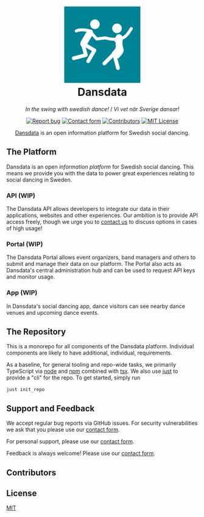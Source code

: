 <h1 align="center">
  <img src="./brand/logo/dansdata_logo.svg" alt="Logo" width="200">
  <br>
  Dansdata
  <br>
</h1>

<p align="center"><i>In the swing with swedish dance!</i> / <i>Vi vet när Sverige dansar!</i></p>

<p align="center">
  <a href="https://github.com/dansdata-se/Dansdata/issues"><img alt="Report bug" src="https://img.shields.io/badge/bugs-GitHub-black"></a>
  <a href="https://dansdata.youtrack.cloud/form/caecd941-5281-47fd-a647-d3832838e922"><img alt="Contact form" src="https://img.shields.io/badge/contact-form-bf40bf"></a>
  <a href="#contributors"><img alt="Contributors" src="https://img.shields.io/github/contributors/dansdata-se/dansdata?color=0e0c33" /></a>
  <a href="./LICENSE"><img src="https://img.shields.io/badge/license-MIT-green.svg" alt="MIT License" /></a>
</a>

<p align="center">
  <a href="https://dansdata.se/" target="_blank">Dansdata</a> is an open information platform for Swedish social dancing.
</p>

## The Platform

Dansdata is an open _information platform_ for Swedish social dancing. This means we provide you with the data to power great experiences relating to social dancing in Sweden.

### API (WIP)

The Dansdata API allows developers to integrate our data in their applications, websites and other experiences. Our ambition is to provide API access freely, though we urge you to [contact us](https://dansdata.youtrack.cloud/form/caecd941-5281-47fd-a647-d3832838e922) to discuss options in cases of high usage!

### Portal (WIP)

The Dansdata Portal allows event organizers, band managers and others to submit and manage their data on our platform. The Portal also acts as Dansdata's central administration hub and can be used to request API keys and monitor usage.

### App (WIP)

In Dansdata's social dancing app, dance visitors can see nearby dance venues and upcoming dance events.

## The Repository

This is a monorepo for all components of the Dansdata platform. Individual components are likely to have additional, individual, requirements.

As a baseline, for general tooling and repo-wide tasks, we primarily TypeScript via [node](https://nodejs.org/) and [npm](https://www.npmjs.com/) combined with [tsx](https://tsx.is/). We also use [just](https://just.systems/) to provide a "cli" for the repo. To get started, simply run

```
just init_repo
```

## Support and Feedback

We accept regular bug reports via GitHub issues. For security vulnerabilities we ask that you please use our [contact form](https://dansdata.youtrack.cloud/form/caecd941-5281-47fd-a647-d3832838e922).

For personal support, please use our [contact form](https://dansdata.youtrack.cloud/form/caecd941-5281-47fd-a647-d3832838e922).

Feedback is always welcome! Please use our [contact form](https://dansdata.youtrack.cloud/form/caecd941-5281-47fd-a647-d3832838e922).

## Contributors

<!-- ALL-CONTRIBUTORS-LIST:START - Do not remove or modify this section -->
<!-- prettier-ignore-start -->
<!-- markdownlint-disable -->

<!-- markdownlint-restore -->
<!-- prettier-ignore-end -->

<!-- ALL-CONTRIBUTORS-LIST:END -->

## License

[MIT](./LICENSE)
